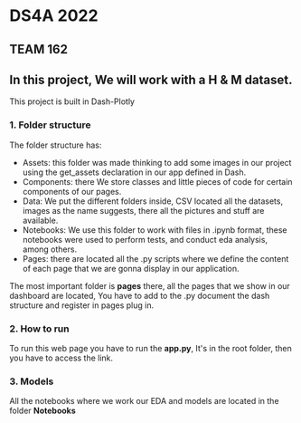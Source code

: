 # DS4A 2022
## TEAM 162
In this project, We will work with a H & M dataset.
--------------
This project is built in Dash-Plotly

### 1. Folder structure

The folder structure has:
- Assets: this folder was made thinking to add some images in our project using the get_assets declaration in our app defined in Dash.
- Components: there We store classes and little pieces of code for certain components of our pages.
- Data: We put the different folders inside, CSV located all the datasets, images as the name suggests, there all the pictures and stuff are available.
- Notebooks: We use this folder to work with files in .ipynb format, these notebooks were used to perform tests, and conduct eda analysis, among others.
- Pages: there are located all the .py scripts where we define the content of each page that we are gonna display in our application.

The most important folder is **pages** there, all the pages that we show in our dashboard are located, You have to add to the .py document the dash structure and register in pages plug in.

### 2. How to run
To run this web page you have to run the **app.py**,  It's in the root folder, then you have to access the link.


### 3. Models
All the notebooks where we work our EDA and models are located in the folder **Notebooks**